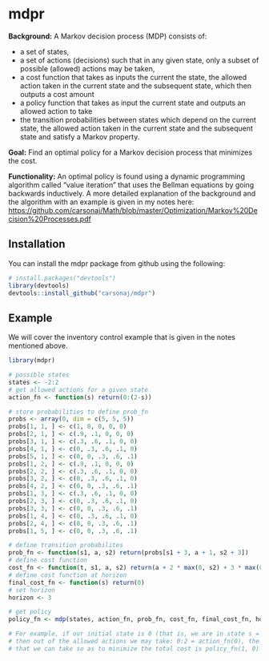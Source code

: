 
# mdpr

<!-- badges: start -->
<!-- badges: end -->

**Background:** 
A Markov decision process (MDP) consists of:

* a set of states, 
* a set of actions (decisions) such that in any given state, only a subset of 
possible (allowed) actions may be taken, 
* a cost function that takes as inputs the current the state, the allowed action taken in the current state and the subsequent state, which then outputs a cost amount
* a policy function that takes as input the current state and outputs an allowed action to take 
* the transition probabilities between states which depend on the current state, the allowed action taken in the current state and the subsequent state and satisfy a Markov property. 

**Goal:** 
Find an optimal policy for a Markov decision process that minimizes the cost.

**Functionality:** An optimal policy is found using a dynamic programming algorithm called “value iteration” that uses the Bellman equations by going backwards inductively. A more detailed explanation of the background and the algorithm with an example is given in my notes here: https://github.com/carsonaj/Math/blob/master/Optimization/Markov%20Decision%20Processes.pdf

## Installation

You can install the mdpr package from github using the following:

``` r
# install.packages("devtools")
library(devtools)
devtools::install_github("carsonaj/mdpr")
```

## Example

We will cover the inventory control example that is given in the notes mentioned above. 

``` r
library(mdpr)

# possible states
states <- -2:2
# get allowed actions for a given state
action_fn <- function(s) return(0:(2-s))

# store probabilities to define prob_fn
probs <- array(0, dim = c(5, 5, 5))
probs[1, 1, ] <- c(1, 0, 0, 0, 0)
probs[2, 1, ] <- c(.9, .1, 0, 0, 0)
probs[3, 1, ] <- c(.3, .6, .1, 0, 0)
probs[4, 1, ] <- c(0, .3, .6, .1, 0)
probs[5, 1, ] <- c(0, 0, .3, .6, .1)
probs[1, 2, ] <- c(.9, .1, 0, 0, 0)
probs[2, 2, ] <- c(.3, .6, .1, 0, 0)
probs[3, 2, ] <- c(0, .3, .6, .1, 0)
probs[4, 2, ] <- c(0, 0, .3, .6, .1)
probs[1, 3, ] <- c(.3, .6, .1, 0, 0)
probs[2, 3, ] <- c(0, .3, .6, .1, 0)
probs[3, 3, ] <- c(0, 0, .3, .6, .1)
probs[1, 4, ] <- c(0, .3, .6, .1, 0)
probs[2, 4, ] <- c(0, 0, .3, .6, .1)
probs[1, 5, ] <- c(0, 0, .3, .6, .1)

# define transition probabilites
prob_fn <- function(s1, a, s2) return(probs[s1 + 3, a + 1, s2 + 3])
# define cost function
cost_fn <- function(t, s1, a, s2) return(a + 2 * max(0, s2) + 3 * max(0, -s2))
# define cost function at horizon
final_cost_fn <- function(s) return(0)
# set horizon
horizon <- 3

# get policy
policy_fn <- mdp(states, action_fn, prob_fn, cost_fn, final_cost_fn, horizon)

# For example, if our initial state is 0 (that is, we are in state s = 0 at time t = 1), 
# then out of the allowed actions we may take: 0:2 = action_fn(0), the optimal action
# that we can take so as to minimize the total cost is policy_fn(1, 0) = 1.
```

